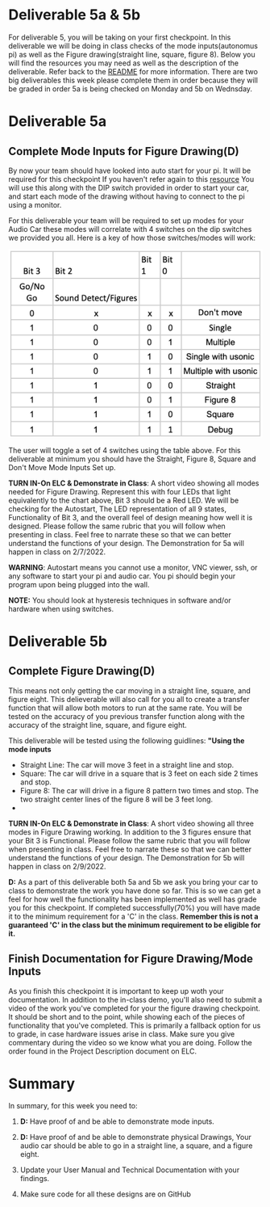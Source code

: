 # Deliverable 5a & 5b

For deliverable 5, you will be taking on your first checkpoint. In this deliverable we will be doing in class checks of the mode inputs(autonomus pi) as well as the Figure drawing(straight line, square, figure 8). Below you will find the resources you may need as well as the description of the deliverable. Refer back to the [README](../README.md) for more information. There are two big deliverables this week please complete them in order because they will be graded in order 5a is being checked on Monday and 5b on Wednsday.

# Deliverable 5a
## Complete Mode Inputs for Figure Drawing(D)
By now your team should have looked into auto start for your pi. It will be required for this checkpoint If you haven't refer again to this [resource](./setup/launch-on-startup.md) You will use this along with the DIP switch provided in order to start your car, and start each mode of the drawing without having to connect to the pi using a monitor. 

For this deliverable your team will be required to set up modes for your Audio Car these modes will correlate with 4 switches on the dip switches we provided you all. Here is a key of how those switches/modes will work:

![ModeIN](images/ModeIN.png)

The user will toggle a set of 4 switches using the table above. For this deliverable at minimum you should have the Straight, Figure 8, Square and Don't Move Mode Inputs Set up.

**TURN IN-On ELC & Demonstrate in Class**: A short video showing all modes needed for Figure Drawing. Represent this with four LEDs that light equivalently to the chart above, Bit 3 should be a Red LED. We will be checking for the Autostart, The LED representation of all 9 states, Functionality of Bit 3, and the overall feel of design meaning how well it is designed. Please follow the same rubric that you will follow when presenting in class.  Feel free to narrate these so that we can better understand the functions of your design. The Demonstration for 5a will happen in class on 2/7/2022.


**WARNING**: Autostart means you cannot use a monitor, VNC viewer, ssh, or any software to start your pi and audio car. You pi should begin your program upon being plugged into the wall.

**NOTE:**  You should look at hysteresis techniques in software and/or hardware when using switches.

# Deliverable 5b
## Complete Figure Drawing(D)
This means not only getting the car moving in a straight line, square, and figure eight. This delieverable will also call for you all to create a transfer function that will allow both motors to run at the same rate. You will be tested on the accuracy of you previous transfer function along with the accuracy of the straight line, square, and figure eight.

This deliverable will be tested using the following guidlines:
**"Using the mode inputs**
- Straight Line:  The car will move 3 feet in a straight line and stop.
- Square: The car will drive in a square that is 3 feet on each side 2 times and stop.
- Figure 8: The car will drive in a figure 8 pattern two times and stop.  The two straight center lines of the figure 8 will be 3 feet long. 
- 
**TURN IN-On ELC & Demonstrate in Class**: A short video showing all three modes in Figure Drawing working. In addition to the 3 figures ensure that your Bit 3 is Functional. Please follow the same rubric that you will follow when presenting in class. Feel free to narrate these so that we can better understand the functions of your design. The Demonstration for 5b will happen in class on 2/9/2022.

**D:** As a part of this deliverable both 5a and 5b we ask you bring your car to class to demonstrate the work you have done so far. This is so we can get a feel for how  well the functionality has been implemented as well has grade you for this checkpoint. If completed successfully(70%) you will have made it to the minimum requirement for a 'C' in the class. **Remember this is not a guaranteed 'C' in the class but the minimum requirement to be eligible for it.**

## Finish Documentation for Figure Drawing/Mode Inputs

As you finish this checkpoint it is important to keep up woth your documentation.  In addition to the in-class demo, you'll also need to submit a video of the work you've completed for your the figure drawing checkpoint. It should be short and to the point, while showing each of the pieces of functionality that you've completed. This is primarily a fallback option for us to grade, in case hardware issues arise in class. Make sure you give commentary during the video so we know what you are doing. Follow the order found in the Project Description document on ELC.

# Summary

In summary, for this week you need to:

1. **D:** Have proof of and be able to demonstrate mode inputs.

2. **D:** Have proof of and be able to demonstrate physical Drawings, Your audio car should be able to go in a straight line, a square, and a figure eight. 

3. Update your User Manual and Technical Documentation with your findings.

5. Make sure code for all these designs are on GitHub

